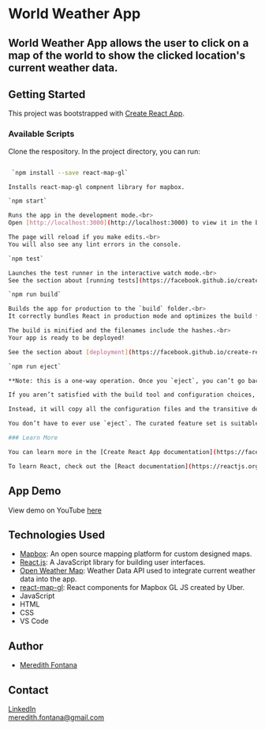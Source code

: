 # World Weather App

## World Weather App allows the user to click on a map of the world to show the clicked location's current weather data.

## Getting Started

This project was bootstrapped with [Create React App](https://github.com/facebook/create-react-app).

### Available Scripts

Clone the respository. In the project directory, you can run:

```sh

 `npm install --save react-map-gl`

Installs react-map-gl compnent library for mapbox.

`npm start`

Runs the app in the development mode.<br>
Open [http://localhost:3000](http://localhost:3000) to view it in the browser.

The page will reload if you make edits.<br>
You will also see any lint errors in the console.

`npm test`

Launches the test runner in the interactive watch mode.<br>
See the section about [running tests](https://facebook.github.io/create-react-app/docs/running-tests) for more information.

`npm run build`

Builds the app for production to the `build` folder.<br>
It correctly bundles React in production mode and optimizes the build for the best performance.

The build is minified and the filenames include the hashes.<br>
Your app is ready to be deployed!

See the section about [deployment](https://facebook.github.io/create-react-app/docs/deployment) for more information.

`npm run eject`

**Note: this is a one-way operation. Once you `eject`, you can’t go back!**

If you aren’t satisfied with the build tool and configuration choices, you can `eject` at any time. This command will remove the single build dependency from your project.

Instead, it will copy all the configuration files and the transitive dependencies (Webpack, Babel, ESLint, etc) right into your project so you have full control over them. All of the commands except `eject` will still work, but they will point to the copied scripts so you can tweak them. At this point you’re on your own.

You don’t have to ever use `eject`. The curated feature set is suitable for small and middle deployments, and you shouldn’t feel obligated to use this feature. However we understand that this tool wouldn’t be useful if you couldn’t customize it when you are ready for it.

### Learn More

You can learn more in the [Create React App documentation](https://facebook.github.io/create-react-app/docs/getting-started).

To learn React, check out the [React documentation](https://reactjs.org/).
```


## App Demo
View demo on YouTube [here](https://youtu.be/ubWkpjSDtcM)


## Technologies Used

* [Mapbox](https://docs.mapbox.com/mapbox-gl-js/api/): An open source mapping platform for custom designed maps. 
* [React.js](https://reactjs.org/): A JavaScript library for building user interfaces.
* [Open Weather Map](https://openweathermap.org/): Weather Data API used to integrate current weather data into the app.
* [react-map-gl](https://uber.github.io/react-map-gl/#/): React components for Mapbox GL JS created by Uber. 
* JavaScript
* HTML
* CSS
* VS Code 



## Author

* [Meredith Fontana](https://github.com/mafontana)

## Contact 

[LinkedIn](www.linkedin.com/in/meredithafontana) <br />
meredith.fontana@gmail.com









